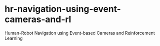 # hr-navigation-using-event-cameras-and-rl
Human-Robot Navigation using Event-based Cameras and Reinforcement Learning
